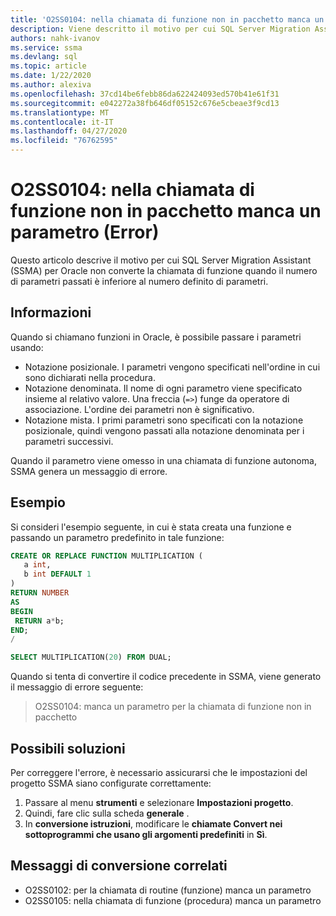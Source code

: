 ```yaml
---
title: 'O2SS0104: nella chiamata di funzione non in pacchetto manca un parametro (Error)'
description: Viene descritto il motivo per cui SQL Server Migration Assistant (SSMA) per Oracle non converte la chiamata di funzione quando il numero di parametri passati è inferiore al numero definito di parametri.
authors: nahk-ivanov
ms.service: ssma
ms.devlang: sql
ms.topic: article
ms.date: 1/22/2020
ms.author: alexiva
ms.openlocfilehash: 37cd14be6febb86da622424093ed570b41e61f31
ms.sourcegitcommit: e042272a38fb646df05152c676e5cbeae3f9cd13
ms.translationtype: MT
ms.contentlocale: it-IT
ms.lasthandoff: 04/27/2020
ms.locfileid: "76762595"
---
```

# <a name="o2ss0104-unpackaged-function-call-is-missing-a-parameter-error"></a>O2SS0104: nella chiamata di funzione non in pacchetto manca un parametro (Error)

Questo articolo descrive il motivo per cui SQL Server Migration Assistant (SSMA) per Oracle non converte la chiamata di funzione quando il numero di parametri passati è inferiore al numero definito di parametri.

## <a name="background"></a>Informazioni

Quando si chiamano funzioni in Oracle, è possibile passare i parametri usando:

* Notazione posizionale. I parametri vengono specificati nell'ordine in cui sono dichiarati nella procedura.
* Notazione denominata. Il nome di ogni parametro viene specificato insieme al relativo valore. Una freccia (`=>`) funge da operatore di associazione. L'ordine dei parametri non è significativo.
* Notazione mista. I primi parametri sono specificati con la notazione posizionale, quindi vengono passati alla notazione denominata per i parametri successivi.

Quando il parametro viene omesso in una chiamata di funzione autonoma, SSMA genera un messaggio di errore.

## <a name="example"></a>Esempio

Si consideri l'esempio seguente, in cui è stata creata una funzione e passando un parametro predefinito in tale funzione:

```sql
CREATE OR REPLACE FUNCTION MULTIPLICATION (
   a int,
   b int DEFAULT 1
)
RETURN NUMBER
AS
BEGIN
 RETURN a*b;
END;
/

SELECT MULTIPLICATION(20) FROM DUAL;
```

Quando si tenta di convertire il codice precedente in SSMA, viene generato il messaggio di errore seguente:

> O2SS0104: manca un parametro per la chiamata di funzione non in pacchetto

## <a name="possible-remedies"></a>Possibili soluzioni

Per correggere l'errore, è necessario assicurarsi che le impostazioni del progetto SSMA siano configurate correttamente:

1. Passare al menu **strumenti** e selezionare **Impostazioni progetto**.
2. Quindi, fare clic sulla scheda **generale** .
3. In **conversione istruzioni**, modificare le **chiamate Convert nei sottoprogrammi che usano gli argomenti predefiniti** in **Sì**.

## <a name="related-conversion-messages"></a>Messaggi di conversione correlati

* O2SS0102: per la chiamata di routine (funzione) manca un parametro
* O2SS0105: nella chiamata di funzione (procedura) manca un parametro
